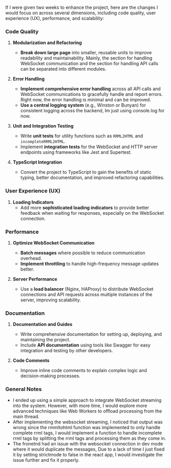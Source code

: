 If I were given two weeks to enhance the project, here are the changes I would focus on across several dimensions, including code quality, user experience (UX), performance, and scalability:

### Code Quality

1. **Modularization and Refactoring**

   - **Break down large page** into smaller, reusable units to improve readability and maintainability. Mainly, the section for handling WebSocket communication and the section for handling API calls can be separated into different modules.

2. **Error Handling**

   - **Implement comprehensive error handling** across all API calls and WebSocket communications to gracefully handle and report errors. Right now, the error handling is minimal and can be improved.
   - **Use a central logging system** (e.g., Winston or Bunyan) for consistent logging across the backend, Im just using console.log for now.

3. **Unit and Integration Testing**

   - Write **unit tests** for utility functions such as `RRML2HTML` and `incompleteRRML2HTML`.
   - Implement **integration tests** for the WebSocket and HTTP server endpoints using frameworks like Jest and Supertest.

4. **TypeScript Integration**
   - Convert the project to TypeScript to gain the benefits of static typing, better documentation, and improved refactoring capabilities.

### User Experience (UX)

1. **Loading Indicators**
   - Add more **sophisticated loading indicators** to provide better feedback when waiting for responses, especially on the WebSocket connection.

### Performance

1. **Optimize WebSocket Communication**

   - **Batch messages** where possible to reduce communication overhead.
   - **Implement throttling** to handle high-frequency message updates better.

2. **Server Performance**
   - Use a **load balancer** (Nginx, HAProxy) to distribute WebSocket connections and API requests across multiple instances of the server, improving scalability.

### Documentation

1. **Documentation and Guides**

   - Write comprehensive documentation for setting up, deploying, and maintaining the project.
   - Include **API documentation** using tools like Swagger for easy integration and testing by other developers.

2. **Code Comments**
   - Improve inline code comments to explain complex logic and decision-making processes.

### General Notes

- I ended up using a simple approach to integrate WebSocket streaming into the system. However, with more time, I would explore more advanced techniques like Web Workers to offload processing from the main thread.
- After implementing the websocket streaming, I noticed that output was wrong since the rmmltohtml function was implemented to only handle complete rrml tags, I would implement a function to handle incomplete rrml tags by splitting the rrml tags and processing them as they come in.
- The fronetnd had an issue with the websocket connection in dev mode where it would duplicate the messages, Due to a lack of time I just fixed it by setting strictmode to false in the react app, I would investigate the issue further and fix it properly.
